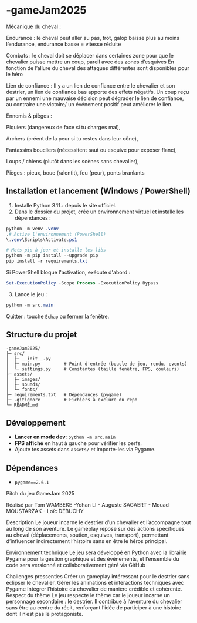 # -gameJam2025

Mécanique du cheval :

Endurance : le cheval peut aller au pas, trot, galop baisse plus au moins l’endurance, endurance basse = vitesse réduite

Combats : le cheval doit se déplacer dans certaines zone pour que le chevalier puisse mettre un coup, pareil avec des zones d’esquives 
En fonction de l’allure du cheval des attaques différentes sont disponibles pour le héro 

Lien de confiance : Il y a un lien de confiance entre le chevalier et son destrier, un lien de confiance bas apporte des effets négatifs. Un coup reçu par un ennemi une mauvaise décision peut dégrader le lien de confiance, au contraire une victoire/ un événement positif peut améliorer le lien.


 Ennemis & pièges :

Piquiers (dangereux de face si tu charges mal),

Archers (créent de la peur si tu restes dans leur cône),

Fantassins boucliers (nécessitent saut ou esquive pour exposer flanc),

Loups / chiens (plutôt dans les scènes sans chevalier),

Pièges : pieux, boue (ralentit), feu (peur), ponts branlants






## Installation et lancement (Windows / PowerShell)

1. Installe Python 3.11+ depuis le site officiel.
2. Dans le dossier du projet, crée un environnement virtuel et installe les dépendances :

```powershell
python -m venv .venv
.# Active l'environnement (PowerShell)
\.venv\Scripts\Activate.ps1

# Mets pip à jour et installe les libs
python -m pip install --upgrade pip
pip install -r requirements.txt
```

Si PowerShell bloque l'activation, exécute d'abord :

```powershell
Set-ExecutionPolicy -Scope Process -ExecutionPolicy Bypass
```

3. Lance le jeu :

```powershell
python -m src.main
```

Quitter : touche `Échap` ou fermer la fenêtre.


## Structure du projet

```
-gameJam2025/
├─ src/
│  ├─ __init__.py
│  ├─ main.py         # Point d'entrée (boucle de jeu, rendu, events)
│  └─ settings.py     # Constantes (taille fenêtre, FPS, couleurs)
├─ assets/
│  ├─ images/
│  ├─ sounds/
│  └─ fonts/
├─ requirements.txt   # Dépendances (pygame)
├─ .gitignore         # Fichiers à exclure du repo
└─ README.md
```


## Développement

- **Lancer en mode dev**: `python -m src.main`
- **FPS affiché** en haut à gauche pour vérifier les perfs.
- Ajoute tes assets dans `assets/` et importe-les via Pygame.


## Dépendances

- `pygame==2.6.1`

Pitch du jeu
GameJam 2025



Réalisé par 
Tom WAMBEKE -Yohan LI - Auguste SAGAERT - Mouad MOUSTARZAK - Loïc DEBUCHY




Description
Le joueur incarne le destrier d’un chevalier et l’accompagne tout au long de son aventure. Le gameplay repose sur des actions spécifiques au cheval (déplacements, soutien, esquives, transport), permettant d’influencer indirectement l’histoire sans en être le héros principal.

Environnement technique
Le jeu sera développé en Python avec la librairie Pygame pour la gestion graphique et des événements, et l’ensemble du code sera versionné et collaborativement géré via GitHub

Challenges pressenties
Créer un gameplay intéressant pour le destrier sans éclipser le chevalier.
Gérer les animations et interactions techniques avec Pygame
Intégrer l’histoire du chevalier de manière crédible et cohérente.
Respect du thème
Le jeu respecte le thème car le joueur incarne un personnage secondaire : le destrier. Il contribue à l’aventure du chevalier sans être au centre du récit, renforçant l’idée de participer à une histoire dont il n’est pas le protagoniste.





